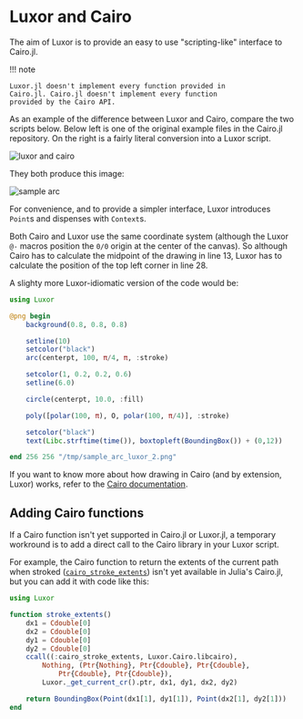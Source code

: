 # Luxor and Cairo

The aim of Luxor is to provide an easy to use
"scripting-like" interface to Cairo.jl.

!!! note

    Luxor.jl doesn't implement every function provided in
    Cairo.jl. Cairo.jl doesn't implement every function
    provided by the Cairo API.

As an example of the difference between Luxor and Cairo,
compare the two scripts below. Below left is one of
the original example files in the Cairo.jl repository. On the
right is a fairly literal conversion into a Luxor script.

![luxor and cairo](../assets/figures/luxor-cairo.png)

They both produce this image:

![sample arc](../assets/figures/sample_arc.png)

For convenience, and to provide a simpler interface, Luxor
introduces `Point`s and dispenses with `Context`s.

Both Cairo and Luxor use the same coordinate system (although the
Luxor `@-` macros position the `0/0` origin at the center of the
canvas). So although Cairo has to calculate the midpoint of
the drawing in line 13, Luxor has to calculate the position
of the top left corner in line 28.

A slighty more Luxor-idiomatic version of the code would be:

```julia
using Luxor

@png begin
    background(0.8, 0.8, 0.8)

    setline(10)
    setcolor("black")
    arc(centerpt, 100, π/4, π, :stroke)

    setcolor(1, 0.2, 0.2, 0.6)
    setline(6.0)

    circle(centerpt, 10.0, :fill)

    poly([polar(100, π), O, polar(100, π/4)], :stroke)

    setcolor("black")
    text(Libc.strftime(time()), boxtopleft(BoundingBox()) + (0,12))

end 256 256 "/tmp/sample_arc_luxor_2.png"
```

If you want to know more about how drawing in Cairo (and
by extension, Luxor) works, refer to the [Cairo
documentation](https://cairographics.org/documentation/).

## Adding Cairo functions

If a Cairo function isn't yet supported in Cairo.jl or Luxor.jl, a temporary workround is to add a direct call to the Cairo library in your Luxor script.

For example, the Cairo function to return the extents of the current path when stroked ([`cairo_stroke_extents`](https://cairographics.org/manual/cairo-cairo-t.html#cairo-stroke-extents)) isn't yet available in Julia's Cairo.jl, but you can add it with code like this:

```julia
using Luxor

function stroke_extents()
    dx1 = Cdouble[0]
    dx2 = Cdouble[0]
    dy1 = Cdouble[0]
    dy2 = Cdouble[0]
    ccall((:cairo_stroke_extents, Luxor.Cairo.libcairo),
        Nothing, (Ptr{Nothing}, Ptr{Cdouble}, Ptr{Cdouble},
            Ptr{Cdouble}, Ptr{Cdouble}),
        Luxor._get_current_cr().ptr, dx1, dy1, dx2, dy2)

    return BoundingBox(Point(dx1[1], dy1[1]), Point(dx2[1], dy2[1]))
end
```
